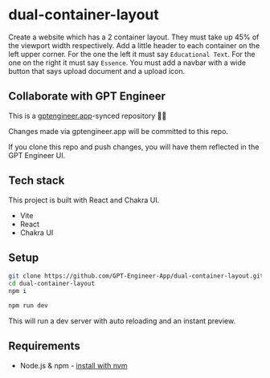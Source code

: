 # dual-container-layout

Create a website which has a 2 container layout. They must take up 45% of the viewport width respectively. Add a little header to each container on the left upper corner. For the one the left it must say `Educational Text`.  For the one on the right it must say `Essence`. You must add a navbar with a wide button that says upload document and a upload icon.

## Collaborate with GPT Engineer

This is a [gptengineer.app](https://gptengineer.app)-synced repository 🌟🤖

Changes made via gptengineer.app will be committed to this repo.

If you clone this repo and push changes, you will have them reflected in the GPT Engineer UI.

## Tech stack

This project is built with React and Chakra UI.

- Vite
- React
- Chakra UI

## Setup

```sh
git clone https://github.com/GPT-Engineer-App/dual-container-layout.git
cd dual-container-layout
npm i
```

```sh
npm run dev
```

This will run a dev server with auto reloading and an instant preview.

## Requirements

- Node.js & npm - [install with nvm](https://github.com/nvm-sh/nvm#installing-and-updating)

